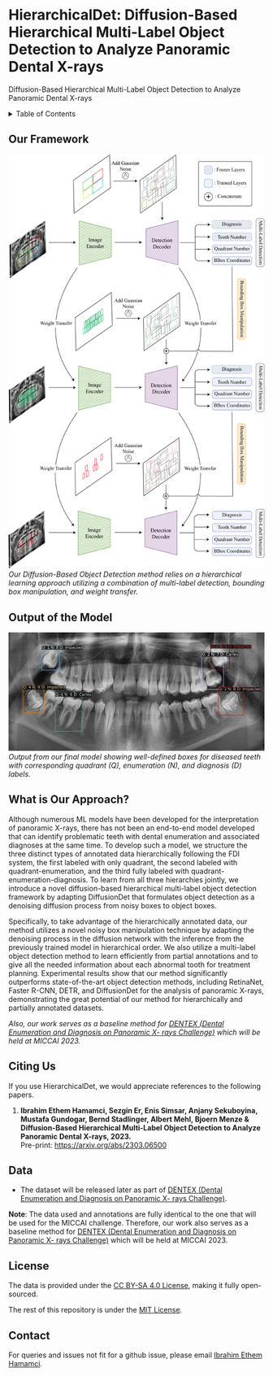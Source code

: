# HierarchicalDet: Diffusion-Based Hierarchical Multi-Label Object Detection to Analyze Panoramic Dental X-rays
Diffusion-Based Hierarchical Multi-Label Object Detection to Analyze Panoramic Dental X-rays


<details><summary>Table of Contents</summary><p>
  
* [Our Framework](#Our-Framework)
* [Output of the Model](#Output-of-the-Model)
* [What is Our Approach?](#what-is-our-approach)
* [Citing Us](#citing-us)
* [Data](#data)
* [License](#license)
* [Contact](#contact)
  
</p></details><p></p>

## Our Framework
![Our method relies on a hierarchical learning approach utilizing a combi- nation of multi-label detection, bounding box manipulation, and weight transfer.](figures/flowchart.png)
*Our Diffusion-Based Object Detection method relies on a hierarchical learning approach utilizing a combination of multi-label detection, bounding box manipulation, and weight transfer.*
## Output of the Model
![Output from our final model showing well-defined boxes for diseased teeth with corresponding quadrant (Q), enumeration (N), and diagnosis (D) labels., etc.](figures/output.png)
*Output from our final model showing well-defined boxes for diseased teeth with corresponding quadrant (Q), enumeration (N), and diagnosis (D) labels.*

## What is Our Approach?
Although numerous ML models have been developed for the interpretation of panoramic X-rays, there has not been an end-to-end model developed that can identify problematic teeth with dental enumeration and associated diagnoses at the same time. To develop such a model, we structure the three distinct types of annotated data hierarchically following the FDI system, the first labeled with only quadrant, the second labeled with quadrant-enumeration, and the third fully labeled with quadrant-enumeration-diagnosis. To learn from all three hierarchies jointly, we introduce a novel diffusion-based hierarchical multi-label object detection framework by adapting DiffusionDet that formulates object detection as a denoising diffusion process from noisy boxes to object boxes.

Specifically, to take advantage of the hierarchically annotated data, our method utilizes a novel noisy box manipulation technique by adapting the denoising process in the diffusion network with the inference from the previously trained model in hierarchical order. We also utilize a multi-label object detection method to learn efficiently from partial annotations and to give all the needed information about each abnormal tooth for treatment planning. Experimental results show that our method significantly outperforms state-of-the-art object detection methods, including RetinaNet, Faster R-CNN, DETR, and DiffusionDet for the analysis of panoramic X-rays, demonstrating the great potential of our method for hierarchically and partially annotated datasets.

*Also, our work serves as a baseline method for [DENTEX (Dental Enumeration and Diagnosis on Panoramic X- rays Challenge)](https://dentex.grand-challenge.org/) which will be held at MICCAI 2023.*

## Citing Us

If you use HierarchicalDet, we would appreciate references to the following papers. 

1. **Ibrahim Ethem Hamamci, Sezgin Er, Enis Simsar, Anjany Sekuboyina, Mustafa Gundogar, Bernd Stadlinger, Albert Mehl, Bjoern Menze & Diffusion-Based Hierarchical Multi-Label Object Detection to Analyze Panoramic Dental X-rays, 2023.**<br  />Pre-print: https://arxiv.org/abs/2303.06500


## Data

* The dataset will be released later as part of [DENTEX (Dental Enumeration and Diagnosis on Panoramic X- rays Challenge)](https://dentex.grand-challenge.org/). 

**Note**: The data used and annotations are fully identical to the one that will be used for the MICCAI challenge. Therefore, our work also serves as a baseline method for [DENTEX (Dental Enumeration and Diagnosis on Panoramic X- rays Challenge)](https://dentex.grand-challenge.org/) which will be held at MICCAI 2023.

## License
The data is provided under the [CC BY-SA 4.0 License](https://creativecommons.org/licenses/by-sa/4.0/), making it fully open-sourced.

The rest of this repository is under the [MIT License](https://choosealicense.com/licenses/mit/).


## Contact
For queries and issues not fit for a github issue, please email [Ibrahim Ethem Hamamci](mailto:ibrahim.hamamci@uzh.ch).


